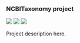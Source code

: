 ### NCBITaxonomy project

<!-- [![](https://travis-ci.org/ohnosequences/NCBITaxonomy.svg?branch=master)](https://travis-ci.org/ohnosequences/NCBITaxonomy) -->
<!-- [![](https://img.shields.io/codacy/???.svg)](https://www.codacy.com/app/era7/NCBITaxonomy) -->
[![](http://github-release-version.herokuapp.com/github/ohnosequences/NCBITaxonomy/release.svg)](https://github.com/ohnosequences/NCBITaxonomy/releases/latest)
[![](https://img.shields.io/badge/license-AGPLv3-blue.svg)](https://tldrlegal.com/license/gnu-affero-general-public-license-v3-%28agpl-3.0%29)
[![](https://img.shields.io/badge/contact-gitter_chat-dd1054.svg)](https://gitter.im/ohnosequences/NCBITaxonomy)

Project description here.
